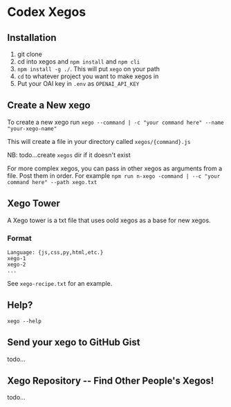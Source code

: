 # Codex Xegos 

## Installation

1. git clone
2. cd into xegos and `npm install` and `npm cli`
3. `npm install -g ./`. This will put `xego` on your path
4. `cd` to whatever project you want to make xegos in
5. Put your OAI key in `.env` as `OPENAI_API_KEY`

## Create a New xego

To create a new xego run `xego --command | -c "your command here" --name "your-xego-name"`

This will create a file in your directory called `xegos/{command}.js`

NB: todo...create `xegos` dir if it doesn't exist

For more complex xegos, you can pass in other xegos as arguments from a file. Post them in order. 
For example `npm run n-xego -command | --c "your command here" --path xego.txt`

## Xego Tower

A Xego tower is a txt file that uses oold xegos as a base for new xegos.

### Format

```
Language: {js,css,py,html,etc.}
xego-1
xego-2
...
```

See `xego-recipe.txt` for an example.

## Help?

`xego --help`

## Send your xego to GitHub Gist

todo...

## Xego Repository -- Find Other People's Xegos!

todo...